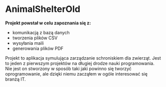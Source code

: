 AnimalShelterOld
================

**Projekt powstał w celu zapoznania się z:**

- komunikacją z bazą danych
- tworzenia plików CSV
- wysyłania maili
- generowania plików PDF

Projekt to aplikacja symulująca zarządzanie schroniskiem dla zwierząt. Jest to jeden z pierwszym projektów na długiej drodze nauki programowania.
Nie jest on stworzony w sposób taki jaki powinno się tworzyć oprogramowanie, ale dzięki niemu zacząłem w ogóle interesować się branżą IT.
